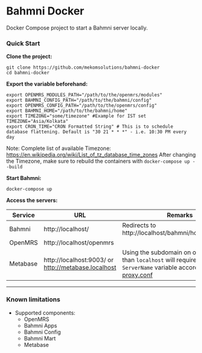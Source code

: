 # Bahmni Docker

Docker Compose project to start a Bahmni server locally.

### Quick Start

**Clone the project:**
```
git clone https://github.com/mekomsolutions/bahmni-docker
cd bahmni-docker
```

**Export the variable beforehand:**
```
export OPENMRS_MODULES_PATH="/path/to/the/openmrs/modules"
export BAHMNI_CONFIG_PATH="/path/to/the/bahmni/config"
export OPENMRS_CONFIG_PATH="/path/to/the/openmrs/config"
export BAHMNI_HOME="/path/to/the/bahmni/home"
export TIMEZONE="some/timezone" #Example for IST set TIMEZONE="Asia/Kolkata"
export CRON_TIME="CRON Formatted String" # This is to schedule database flattening. Default is "30 21 * * *" - i.e. 10:30 PM every day
```

Note: Complete list of available Timezone: https://en.wikipedia.org/wiki/List_of_tz_database_time_zones
After changing the Timezone, make sure to rebuild the containers with  ```docker-compose up --build```

**Start Bahmni:**
```
docker-compose up
```

**Access the servers:**

| Service | URL  | Remarks |
| --- | ---  | --- |
| Bahmni | http://localhost/  | Redirects to http://localhost/bahmni/home/index.html |
| OpenMRS | http://localhost/openmrs  |
| Metabase | http://localhost:9003/ or http://metabase.localhost  | Using the subdomain on other domains than `localhost` will require to set the `ServerName` variable accordingly in [000-proxy.conf](./bahmni_proxy/confs/000-proxy.conf)|


----

### Known limitations

- Supported components:
  - OpenMRS
  - Bahmni Apps
  - Bahmni Config
  - Bahmni Mart
  - Metabase
